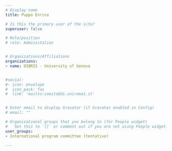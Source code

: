 ```yaml
---
# Display name
title: Puppo Enrico

# Is this the primary user of the site?
superuser: false

# Role/position
# role: Administation


# Organizations/Affiliations
organizations:
- name: DIBRIS - University of Genova


#social:
#- icon: envelope
#  icon_pack: fas
#  link: 'mailto:comito@di.uniroma1.it'


# Enter email to display Gravatar (if Gravatar enabled in Config)
# email: ""

# Organizational groups that you belong to (for People widget)
#   Set this to `[]` or comment out if you are not using People widget.
user_groups:
- International program committee (tentative)

---
```

